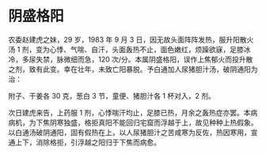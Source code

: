 # 阴盛格阳

农委赵建虎之妹，29 岁，1983 年 9 月 3 日，因无故头面阵阵发热，服升阳散火汤 1 剂，变为心悸、气喘、自汗，头面轰热不止，面色嫩红，烦躁欲寐，足膝冰冷，多尿失禁，脉微细而急，120 次/分。本属阴盛格阳，误作上焦郁火而投升散之剂，致有此变。幸在壮年，未致亡阳暴脱。予白通加人尿猪胆汁汤，破阴通阳为治：

附子、干姜各 30 克，葱白 3 节，童便、猪胆汁各 1 杯对入，2 剂。

次日建虎来告，上药服 1 剂，心悸喘汗均止，足膝已热，月余之轰热症亦罢。本病病机，为下焦阴寒独盛，格拒真阳不能回归宅窟而浮越于上，故见种种上热假象。以白通汤破阴通阳，固有假热在上，以人尿猪胆汁之苦咸寒为反佐，热因寒用，宣通上下，消除格拒，引浮越之阳归于下焦而病愈。